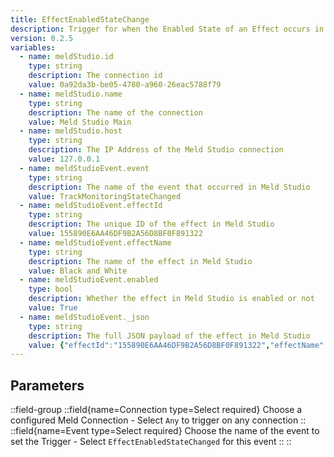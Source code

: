```yaml
---
title: EffectEnabledStateChange
description: Trigger for when the Enabled State of an Effect occurs in Meld Studio
version: 0.2.5
variables:
  - name: meldStudio.id
    type: string
    description: The connection id
    value: 0a92da3b-be05-4780-a960-26eac5788f79
  - name: meldStudio.name
    type: string
    description: The name of the connection
    value: Meld Studio Main
  - name: meldStudio.host
    type: string
    description: The IP Address of the Meld Studio connection
    value: 127.0.0.1
  - name: meldStudioEvent.event
    type: string
    description: The name of the event that occurred in Meld Studio
    value: TrackMonitoringStateChanged
  - name: meldStudioEvent.effectId
    type: string
    description: The unique ID of the effect in Meld Studio
    value: 155890E6AA46DF9B2A56D8BF0F891322
  - name: meldStudioEvent.effectName
    type: string
    description: The name of the effect in Meld Studio
    value: Black and White
  - name: meldStudioEvent.enabled
    type: bool
    description: Whether the effect in Meld Studio is enabled or not
    value: True
  - name: meldStudioEvent._json
    type: string
    description: The full JSON payload of the effect in Meld Studio
    value: {"effectId":"155890E6AA46DF9B2A56D8BF0F891322","effectName":"Black and White","enabled":true}
---
```


## Parameters
::field-group
  ::field{name=Connection type=Select required}
    Choose a configured Meld Connection
    - Select `Any` to trigger on any connection
  ::
  ::field{name=Event type=Select required}
    Choose the name of the event to set the Trigger
    - Select `EffectEnabledStateChanged` for this event
  ::
::

